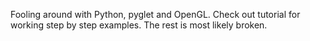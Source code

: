 Fooling around with Python, pyglet and OpenGL. Check out tutorial for working step by step examples. The rest is most likely broken.
